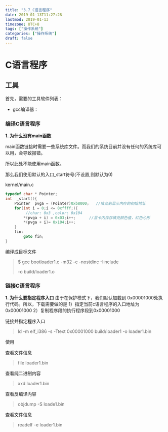 ```yaml
---
title: "3.7_C语言程序"
date: 2019-01-13T11:27:28
lastmod: 2019-01-13
timezone: UTC+8
tags: ["操作系统"]
categories: ["操作系统"]
draft: false
---
```




# C语言程序

##  工具

首先，需要的工具软件列表：

- gcc编译器：



### 编译C语言程序


**1. 为什么没有main函数**

main函数链接时需要一些系统库文件。而我们的系统目前并没有任何的系统库可以用，会导致报错。

所以此处不能使用main函数。

那么我们使用默认的入口_start符号(不设置,则默认为0)

kernel/main.c

```c
typedef char * Pointer;
int  _start(){
    Pointer  pvga = (Pointer)0xb8000;	//填充到显示内存的初始地址	
    for(int i = 0;i <= 0xffff;){
         //char: 0x3 ,color: 0x104
        *(pvga + i) = 0x03;i++;		 //显卡内存存填充颜色值，红色心形	
        *(pvga + i)= 0x104;i++;  
    }
    fin:
    	goto fin;
}
```

编译成目标文件

> $ gcc  bootloader1.c  -m32 -c   -nostdinc -Iinclude
>
>  -o  build/loader1.o


### 链接C语言程序

**1. 为什么要指定程序入口**
由于在保护模式下，我们默认加载到 0x00001000处执行代码。所以，下载需要做的是
1）指定当前c语言程序的入口地址为0x00001000
2）复制程序段的执行程序段到0x00001000


链接并指定程序入口

> ld -m elf_i386 -s -Ttext  0x00001000 build/loader1 -o loader1.bin

使用 

查看文件信息

> file loader1.bin


查看纯二进制内容

> xxd loader1.bin

查看反编译内容

> objdump -S loade1.bin

查看文件信息

> readelf -e  loader1.bin

